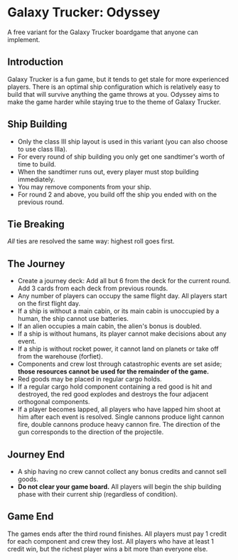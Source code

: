 # Galaxy Trucker: Odyssey
A free variant for the Galaxy Trucker boardgame that anyone can implement.

## Introduction
Galaxy Trucker is a fun game, but it tends to get stale for more experienced players. There is an optimal ship configuration which is relatively easy to build that will survive anything the game throws at you. Odyssey aims to make the game harder while staying true to the theme of Galaxy Trucker.

## Ship Building
* Only the class III ship layout is used in this variant (you can also choose to use class IIIa).
* For every round of ship building you only get one sandtimer's worth of time to build.
* When the sandtimer runs out, every player must stop building immediately.
* You may remove components from your ship.
* For round 2 and above, you build off the ship you ended with on the previous round.

## Tie Breaking
*All* ties are resolved the same way: highest roll goes first.

## The Journey
* Create a journey deck: Add all but 6 from the deck for the current round. Add 3 cards from each deck from previous rounds.
* Any number of players can occupy the same flight day. All players start on the first flight day.
* If a ship is without a main cabin, or its main cabin is unoccupied by a human, the ship cannot use batteries.
* If an alien occupies a main cabin, the alien's bonus is doubled.
* If a ship is without humans, its player cannot make decisions about any event.
* If a ship is without rocket power, it cannot land on planets or take off from the warehouse (forfiet).
* Components and crew lost through catastrophic events are set aside; **those resources cannot be used for the remainder of the game.**
* Red goods may be placed in regular cargo holds.
* If a regular cargo hold component containing a red good is hit and destroyed, the red good explodes and destroys the four adjacent orthogonal components.
* If a player becomes lapped, all players who have lapped him shoot at him after each event is resolved. Single cannons produce light cannon fire, double cannons produce heavy cannon fire. The direction of the gun corresponds to the direction of the projectile.


## Journey End
* A ship having no crew cannot collect any bonus credits and cannot sell goods.
* **Do not clear your game board.** All players will begin the ship building phase with their current ship (regardless of condition).

## Game End
The games ends after the third round finishes. All players must pay 1 credit for each component and crew they lost. All players who have at least 1 credit win, but the richest player wins a bit more than everyone else.
